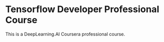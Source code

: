 # Tensorflow Developer Professional Course
 This is a DeepLearning.AI Coursera professional course.
